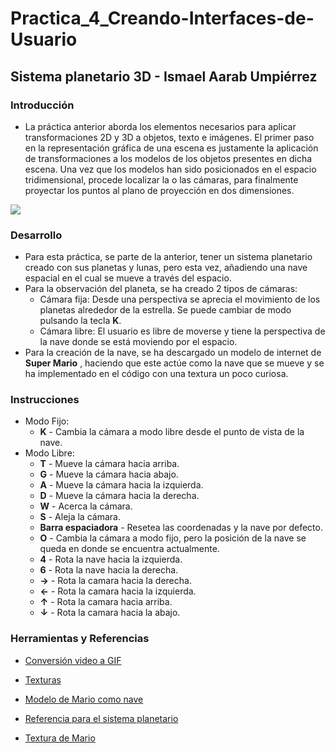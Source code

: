 # Practica_4_Creando-Interfaces-de-Usuario
## Sistema planetario 3D - Ismael Aarab Umpiérrez

### Introducción
- La práctica anterior aborda los elementos necesarios para aplicar transformaciones 2D y 3D a objetos, texto e imágenes. El primer paso en la representación gráfica de una escena es justamente la aplicación de transformaciones a los modelos de los objetos presentes en dicha escena. Una vez que los modelos han sido posicionados en el espacio tridimensional, procede localizar la o las cámaras, para finalmente proyectar los puntos al plano de proyección en dos dimensiones.


![](sistemaconnave.gif)

### Desarrollo
- Para esta práctica, se parte de la anterior, tener un sistema planetario creado con sus planetas y lunas, pero esta vez, añadiendo una nave espacial en el cual se mueve a través del espacio. 
- Para la observación del planeta, se ha creado 2 tipos de cámaras:
  - Cámara fija: Desde una perspectiva se aprecia el movimiento de los planetas alrededor de la estrella. Se puede cambiar de modo pulsando la tecla **K**.
  - Cámara libre: El usuario es libre de moverse y tiene la perspectiva de la nave donde se está moviendo por el espacio.
- Para la creación de la nave, se ha descargado un modelo de internet de **Super Mario** , haciendo que este actúe como la nave que se mueve y se ha implementado en el código con una textura un poco curiosa.

### Instrucciones
- Modo Fijo:
  - **K** - Cambia la cámara a modo libre desde el punto de vista de la nave.
- Modo Libre:
  - **T** - Mueve la cámara hacia arriba.
  - **G** - Mueve la cámara hacia abajo.
  - **A** - Mueve la cámara hacia la izquierda.
  - **D** - Mueve la cámara hacia la derecha.
  - **W** - Acerca la cámara.
  - **S** - Aleja la cámara.
  - **Barra espaciadora** - Resetea las coordenadas y la nave por defecto.
  - **O** - Cambia la cámara a modo fijo, pero la posición de la nave se queda en donde se encuentra actualmente.
  - **4** - Rota la nave hacia la izquierda.
  - **6** - Rota la nave hacia la derecha.
  - **→** - Rota la camara hacia la derecha.
  - **←** - Rota la camara hacia la izquierda.
  - **↑** - Rota la camara hacia arriba.
  - **↓** - Rota la camara hacia la abajo.
  
  
### Herramientas y Referencias
  
  - [Conversión video a GIF](https://ezgif.com/video-to-gif)
  
  - [Texturas](http://planetpixelemporium.com/)
  
  - [Modelo de Mario como nave](https://www.models-resource.com/wii/supermariogalaxy/model/863/)
  
  - [Referencia para el sistema planetario](https://www.youtube.com/watch?v=l8SiJ-RmeHU)
  
  - [Textura de Mario](https://www.textures-resource.com/nintendo_64/supersmashbros/texture/1820/)

